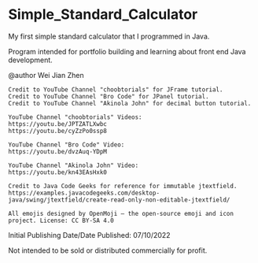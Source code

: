 # Simple_Standard_Calculator
My first simple standard calculator that I programmed in Java.

Program intended for portfolio building and learning about front end Java development.

  @author Wei Jian Zhen

	Credit to YouTube Channel "choobtorials" for JFrame tutorial.
	Credit to YouTube Channel "Bro Code" for JPanel tutorial.
	Credit to YouTube Channel "Akinola John" for decimal button tutorial.
	
	YouTube Channel "choobtorials" Videos: 
	https://youtu.be/JPTZATLXwbc
	https://youtu.be/cyZzPo0ssp8
	
	YouTube Channel "Bro Code" Video:
	https://youtu.be/dvzAuq-YDpM
	
	YouTube Channel "Akinola John" Video:
	https://youtu.be/kn43EAsHxk0
	
	Credit to Java Code Geeks for reference for immutable jtextfield.
	https://examples.javacodegeeks.com/desktop-java/swing/jtextfield/create-read-only-non-editable-jtextfield/
	
	All emojis designed by OpenMoji – the open-source emoji and icon project. License: CC BY-SA 4.0

Initial Publishing Date/Date Published: 07/10/2022

Not intended to be sold or distributed commercially for profit.
